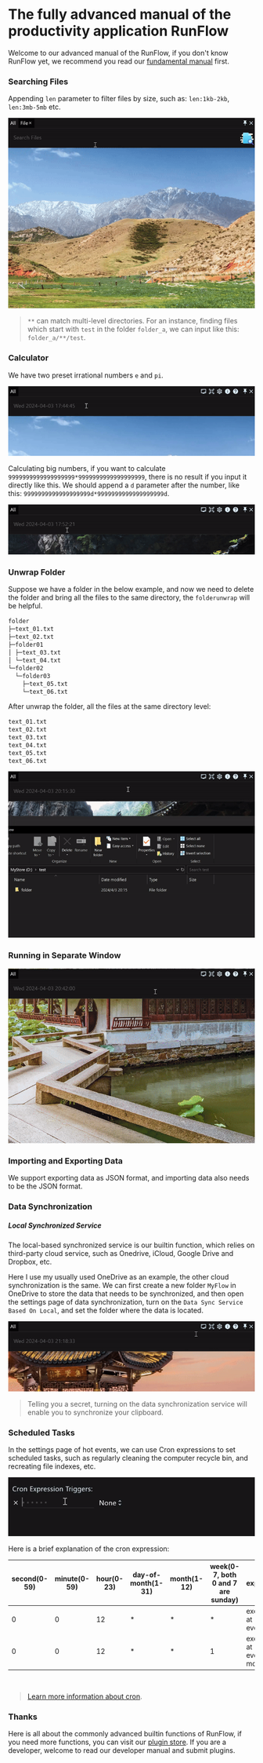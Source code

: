 # The fully advanced manual of the productivity application RunFlow

Welcome to our advanced manual of the RunFlow, if you don't know RunFlow yet, we recommend you read our [fundamental manual](runflow_basic_point.md) first.

### Searching Files

Appending `len` parameter to filter files by size, such as: `len:1kb-2kb`, `len:3mb-5mb` etc.

![find_file](images/find_file_with_size_filter_enus.gif)

> `**` can match multi-level directories. For an instance, finding files which start with `test` in the folder `folder_a`, we can input like this: `folder_a/**/test`.

### Calculator

We have two preset irrational numbers `e` and `pi`.

![pi_and_e](images/pi_and_e_enus.gif)

Calculating big numbers, if you want to calculate `9999999999999999999*9999999999999999999`, there is no result if you input it directly like this. We should append a `d` parameter after the number, like this: `9999999999999999999d*9999999999999999999d`.

![calc_big_number](images/calc_big_number_enus.gif)

### Unwrap Folder

Suppose we have a folder in the below example, and now we need to delete the folder and bring all the files to the same directory, the `folderunwrap` will be helpful.

```text
folder
├─text_01.txt
├─text_02.txt     
├─folder01
│ ├─text_03.txt
│ └─text_04.txt
└─folder02
  └─folder03
    ├─text_05.txt
    └─text_06.txt
```

After unwrap the folder, all the files at the same directory level:

```text
text_01.txt
text_02.txt
text_03.txt
text_04.txt
text_05.txt
text_06.txt
```

![unwrap_folder](images/unwrap_folder_enus.gif)

### Running in Separate Window

![separate_window](images/separate_window_enus.gif)

### Importing and Exporting Data

We support exporting data as JSON format, and importing data also needs to be the JSON format.

### Data Synchronization

##### Local Synchronized Service

The local-based synchronized service is our builtin function, which relies on third-party cloud service, such as Onedrive, iCloud, Google Drive and Dropbox, etc.

Here I use my usually used OneDrive as an example, the other cloud synchronization is the same. We can first create a new folder `MyFlow` in OneDrive to store the data that needs to be synchronized, and then open the settings page of data synchronization, turn on the `Data Sync Service Based On Local`, and set the folder where the data is located. 

![data_sync](images/data_sync_enus.gif)

> Telling you a secret, turning on the data synchronization service will enable you to synchronize your clipboard.

### Scheduled Tasks

In the settings page of hot events, we can use Cron expressions to set scheduled tasks, such as regularly cleaning the computer recycle bin, and recreating file indexes, etc.

![cron](images/cron_enus.gif)

Here is a brief explanation of the cron expression:

| second(0-59) | minute(0-59) | hour(0-23) | day-of-month(1-31) | month(1-12) | week(0-7, both 0 and 7 are sunday) | explanation                    |
|--------------|--------------|------------|--------------------|-------------|------------------------------------|--------------------------------|
| 0            | 0            | 12         | *                  | *           | *                                  | executing at 12:00 every day   |
| 0            | 0            | 12         | *                  | *           | 1                                  | executing at 12:00 every month |

<br/>

> [Learn more information about cron](https://en.wikipedia.org/wiki/Cron).

### Thanks

Here is all about the commonly advanced builtin functions of RunFlow, if you need more functions, you can visit our [plugin store](https://myrest.top/store/plugin). If you are a developer, welcome to read our developer manual and submit plugins.
